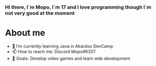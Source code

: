 ### Hi there, I´m Mopo, I´m 17 and I love programming though I´m not very good at the moment

# About me
- 🌱 I’m currently learning Java in Akardoo DevCamp
- 📫 How to reach me: Discord Mopo#6337
- 🏁 Goals: Develop video games and learn web development

